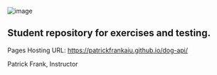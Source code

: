 ![image](https://github.com/PatrickFrankAIU/GradeManagerProject/assets/134087916/b5d814bf-e38f-456f-8f9c-cb5a98fb52fa)

## Student repository for exercises and testing.    

Pages Hosting URL: https://patrickfrankaiu.github.io/dog-api/


Patrick Frank, Instructor
